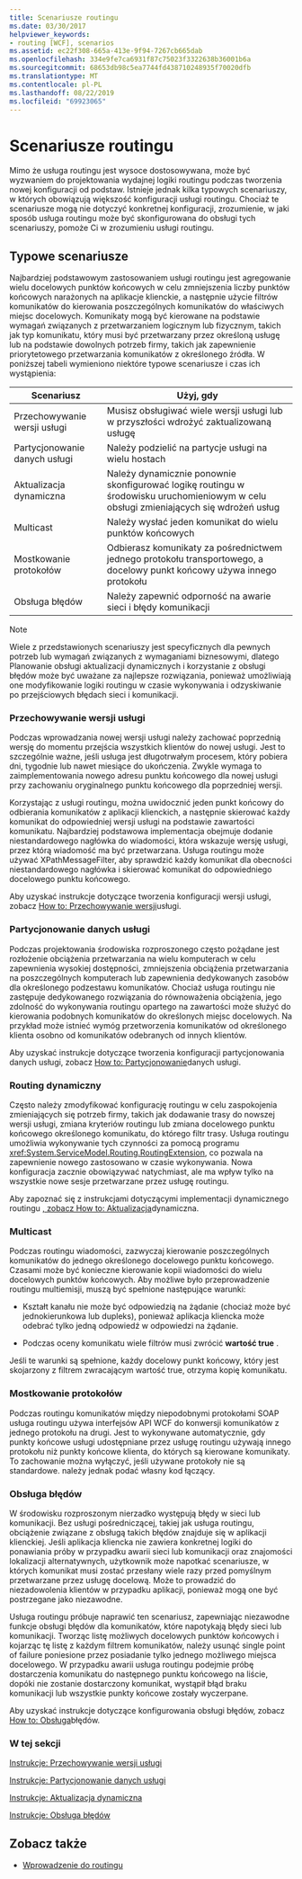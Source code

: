 ```yaml
---
title: Scenariusze routingu
ms.date: 03/30/2017
helpviewer_keywords:
- routing [WCF], scenarios
ms.assetid: ec22f308-665a-413e-9f94-7267cb665dab
ms.openlocfilehash: 334e9fe7ca6931f87c75023f3322638b36001b6a
ms.sourcegitcommit: 68653db98c5ea7744fd438710248935f70020dfb
ms.translationtype: MT
ms.contentlocale: pl-PL
ms.lasthandoff: 08/22/2019
ms.locfileid: "69923065"
---
```

# <a name="routing-scenarios"></a>Scenariusze routingu
Mimo że usługa routingu jest wysoce dostosowywana, może być wyzwaniem do projektowania wydajnej logiki routingu podczas tworzenia nowej konfiguracji od podstaw.  Istnieje jednak kilka typowych scenariuszy, w których obowiązują większość konfiguracji usługi routingu. Chociaż te scenariusze mogą nie dotyczyć konkretnej konfiguracji, zrozumienie, w jaki sposób usługa routingu może być skonfigurowana do obsługi tych scenariuszy, pomoże Ci w zrozumieniu usługi routingu.  
  
## <a name="common-scenarios"></a>Typowe scenariusze  
 Najbardziej podstawowym zastosowaniem usługi routingu jest agregowanie wielu docelowych punktów końcowych w celu zmniejszenia liczby punktów końcowych narażonych na aplikacje klienckie, a następnie użycie filtrów komunikatów do kierowania poszczególnych komunikatów do właściwych miejsc docelowych. Komunikaty mogą być kierowane na podstawie wymagań związanych z przetwarzaniem logicznym lub fizycznym, takich jak typ komunikatu, który musi być przetwarzany przez określoną usługę lub na podstawie dowolnych potrzeb firmy, takich jak zapewnienie priorytetowego przetwarzania komunikatów z określonego źródła. W poniższej tabeli wymieniono niektóre typowe scenariusze i czas ich wystąpienia:  
  
|Scenariusz|Użyj, gdy|  
|--------------|--------------|  
|Przechowywanie wersji usługi|Musisz obsługiwać wiele wersji usługi lub w przyszłości wdrożyć zaktualizowaną usługę|  
|Partycjonowanie danych usługi|Należy podzielić na partycje usługi na wielu hostach|  
|Aktualizacja dynamiczna|Należy dynamicznie ponownie skonfigurować logikę routingu w środowisku uruchomieniowym w celu obsługi zmieniających się wdrożeń usług|  
|Multicast|Należy wysłać jeden komunikat do wielu punktów końcowych|  
|Mostkowanie protokołów|Odbierasz komunikaty za pośrednictwem jednego protokołu transportowego, a docelowy punkt końcowy używa innego protokołu|  
|Obsługa błędów|Należy zapewnić odporność na awarie sieci i błędy komunikacji|  
  
> [!NOTE]
> Wiele z przedstawionych scenariuszy jest specyficznych dla pewnych potrzeb lub wymagań związanych z wymaganiami biznesowymi, dlatego Planowanie obsługi aktualizacji dynamicznych i korzystanie z obsługi błędów może być uważane za najlepsze rozwiązania, ponieważ umożliwiają one modyfikowanie logiki routingu w czasie wykonywania i odzyskiwanie po przejściowych błędach sieci i komunikacji.  
  
### <a name="service-versioning"></a>Przechowywanie wersji usługi  
 Podczas wprowadzania nowej wersji usługi należy zachować poprzednią wersję do momentu przejścia wszystkich klientów do nowej usługi. Jest to szczególnie ważne, jeśli usługa jest długotrwałym procesem, który pobiera dni, tygodnie lub nawet miesiące do ukończenia. Zwykle wymaga to zaimplementowania nowego adresu punktu końcowego dla nowej usługi przy zachowaniu oryginalnego punktu końcowego dla poprzedniej wersji.  
  
 Korzystając z usługi routingu, można uwidocznić jeden punkt końcowy do odbierania komunikatów z aplikacji klienckich, a następnie skierować każdy komunikat do odpowiedniej wersji usługi na podstawie zawartości komunikatu. Najbardziej podstawowa implementacja obejmuje dodanie niestandardowego nagłówka do wiadomości, która wskazuje wersję usługi, przez którą wiadomość ma być przetwarzana. Usługa routingu może używać XPathMessageFilter, aby sprawdzić każdy komunikat dla obecności niestandardowego nagłówka i skierować komunikat do odpowiedniego docelowego punktu końcowego.  
  
 Aby uzyskać instrukcje dotyczące tworzenia konfiguracji wersji usługi, zobacz [How to: Przechowywanie wersji](../../../../docs/framework/wcf/feature-details/how-to-service-versioning.md)usługi.
  
### <a name="service-data-partitioning"></a>Partycjonowanie danych usługi  
 Podczas projektowania środowiska rozproszonego często pożądane jest rozłożenie obciążenia przetwarzania na wielu komputerach w celu zapewnienia wysokiej dostępności, zmniejszenia obciążenia przetwarzania na poszczególnych komputerach lub zapewnienia dedykowanych zasobów dla określonego podzestawu komunikatów. Chociaż usługa routingu nie zastępuje dedykowanego rozwiązania do równoważenia obciążenia, jego zdolność do wykonywania routingu opartego na zawartości może służyć do kierowania podobnych komunikatów do określonych miejsc docelowych. Na przykład może istnieć wymóg przetworzenia komunikatów od określonego klienta osobno od komunikatów odebranych od innych klientów.  
  
 Aby uzyskać instrukcje dotyczące tworzenia konfiguracji partycjonowania danych usługi, zobacz [How to: Partycjonowanie](../../../../docs/framework/wcf/feature-details/how-to-service-data-partitioning.md)danych usługi.  
  
### <a name="dynamic-routing"></a>Routing dynamiczny  
 Często należy zmodyfikować konfigurację routingu w celu zaspokojenia zmieniających się potrzeb firmy, takich jak dodawanie trasy do nowszej wersji usługi, zmiana kryteriów routingu lub zmiana docelowego punktu końcowego określonego komunikatu, do którego filtr trasy. Usługa routingu umożliwia wykonywanie tych czynności za pomocą programu <xref:System.ServiceModel.Routing.RoutingExtension>, co pozwala na zapewnienie nowego zastosowano w czasie wykonywania. Nowa konfiguracja zacznie obowiązywać natychmiast, ale ma wpływ tylko na wszystkie nowe sesje przetwarzane przez usługę routingu.  
  
 Aby zapoznać się z instrukcjami dotyczącymi implementacji dynamicznego routingu [, zobacz How to: Aktualizacja](../../../../docs/framework/wcf/feature-details/how-to-dynamic-update.md)dynamiczna.
  
### <a name="multicast"></a>Multicast  
 Podczas routingu wiadomości, zazwyczaj kierowanie poszczególnych komunikatów do jednego określonego docelowego punktu końcowego.  Czasami może być konieczne kierowanie kopii wiadomości do wielu docelowych punktów końcowych. Aby możliwe było przeprowadzenie routingu multiemisji, muszą być spełnione następujące warunki:  
  
- Kształt kanału nie może być odpowiedzią na żądanie (chociaż może być jednokierunkowa lub dupleks), ponieważ aplikacja kliencka może odebrać tylko jedną odpowiedź w odpowiedzi na żądanie.  
  
- Podczas oceny komunikatu wiele filtrów musi zwrócić **wartość true** .  
  
 Jeśli te warunki są spełnione, każdy docelowy punkt końcowy, który jest skojarzony z filtrem zwracającym wartość true, otrzyma kopię komunikatu.  
  
### <a name="protocol-bridging"></a>Mostkowanie protokołów  
 Podczas routingu komunikatów między niepodobnymi protokołami SOAP usługa routingu używa interfejsów API WCF do konwersji komunikatów z jednego protokołu na drugi. Jest to wykonywane automatycznie, gdy punkty końcowe usługi udostępniane przez usługę routingu używają innego protokołu niż punkty końcowe klienta, do których są kierowane komunikaty. To zachowanie można wyłączyć, jeśli używane protokoły nie są standardowe. należy jednak podać własny kod łączący.
  
### <a name="error-handling"></a>Obsługa błędów  
 W środowisku rozproszonym nierzadko występują błędy w sieci lub komunikacji. Bez usługi pośredniczącej, takiej jak usługa routingu, obciążenie związane z obsługą takich błędów znajduje się w aplikacji klienckiej. Jeśli aplikacja kliencka nie zawiera konkretnej logiki do ponawiania próby w przypadku awarii sieci lub komunikacji oraz znajomości lokalizacji alternatywnych, użytkownik może napotkać scenariusze, w których komunikat musi zostać przesłany wiele razy przed pomyślnym przetwarzane przez usługę docelową. Może to prowadzić do niezadowolenia klientów w przypadku aplikacji, ponieważ mogą one być postrzegane jako niezawodne.  
  
 Usługa routingu próbuje naprawić ten scenariusz, zapewniając niezawodne funkcje obsługi błędów dla komunikatów, które napotykają błędy sieci lub komunikacji. Tworząc listę możliwych docelowych punktów końcowych i kojarząc tę listę z każdym filtrem komunikatów, należy usunąć single point of failure poniesione przez posiadanie tylko jednego możliwego miejsca docelowego. W przypadku awarii usługa routingu podejmie próbę dostarczenia komunikatu do następnego punktu końcowego na liście, dopóki nie zostanie dostarczony komunikat, wystąpił błąd braku komunikacji lub wszystkie punkty końcowe zostały wyczerpane.  
  
 Aby uzyskać instrukcje dotyczące konfigurowania obsługi błędów, zobacz [How to: Obsługa](../../../../docs/framework/wcf/feature-details/how-to-error-handling.md)błędów.
  
### <a name="in-this-section"></a>W tej sekcji  
 [Instrukcje: Przechowywanie wersji usługi](../../../../docs/framework/wcf/feature-details/how-to-service-versioning.md)  
  
 [Instrukcje: Partycjonowanie danych usługi](../../../../docs/framework/wcf/feature-details/how-to-service-data-partitioning.md)  
  
 [Instrukcje: Aktualizacja dynamiczna](../../../../docs/framework/wcf/feature-details/how-to-dynamic-update.md)  
  
 [Instrukcje: Obsługa błędów](../../../../docs/framework/wcf/feature-details/how-to-error-handling.md)  
  
## <a name="see-also"></a>Zobacz także

- [Wprowadzenie do routingu](../../../../docs/framework/wcf/feature-details/routing-introduction.md)
